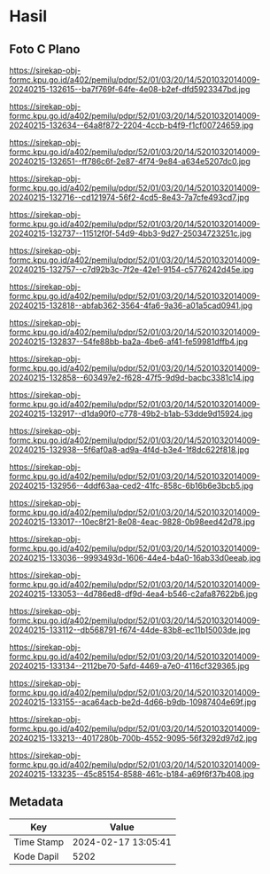 # Hasil

## Foto C Plano

https://sirekap-obj-formc.kpu.go.id/a402/pemilu/pdpr/52/01/03/20/14/5201032014009-20240215-132615--ba7f769f-64fe-4e08-b2ef-dfd5923347bd.jpg

https://sirekap-obj-formc.kpu.go.id/a402/pemilu/pdpr/52/01/03/20/14/5201032014009-20240215-132634--64a8f872-2204-4ccb-b4f9-f1cf00724659.jpg

https://sirekap-obj-formc.kpu.go.id/a402/pemilu/pdpr/52/01/03/20/14/5201032014009-20240215-132651--ff786c6f-2e87-4f74-9e84-a634e5207dc0.jpg

https://sirekap-obj-formc.kpu.go.id/a402/pemilu/pdpr/52/01/03/20/14/5201032014009-20240215-132716--cd121974-56f2-4cd5-8e43-7a7cfe493cd7.jpg

https://sirekap-obj-formc.kpu.go.id/a402/pemilu/pdpr/52/01/03/20/14/5201032014009-20240215-132737--11512f0f-54d9-4bb3-9d27-25034723251c.jpg

https://sirekap-obj-formc.kpu.go.id/a402/pemilu/pdpr/52/01/03/20/14/5201032014009-20240215-132757--c7d92b3c-7f2e-42e1-9154-c5776242d45e.jpg

https://sirekap-obj-formc.kpu.go.id/a402/pemilu/pdpr/52/01/03/20/14/5201032014009-20240215-132818--abfab362-3564-4fa6-9a36-a01a5cad0941.jpg

https://sirekap-obj-formc.kpu.go.id/a402/pemilu/pdpr/52/01/03/20/14/5201032014009-20240215-132837--54fe88bb-ba2a-4be6-af41-fe59981dffb4.jpg

https://sirekap-obj-formc.kpu.go.id/a402/pemilu/pdpr/52/01/03/20/14/5201032014009-20240215-132858--603497e2-f628-47f5-9d9d-bacbc3381c14.jpg

https://sirekap-obj-formc.kpu.go.id/a402/pemilu/pdpr/52/01/03/20/14/5201032014009-20240215-132917--d1da90f0-c778-49b2-b1ab-53dde9d15924.jpg

https://sirekap-obj-formc.kpu.go.id/a402/pemilu/pdpr/52/01/03/20/14/5201032014009-20240215-132938--5f6af0a8-ad9a-4f4d-b3e4-1f8dc622f818.jpg

https://sirekap-obj-formc.kpu.go.id/a402/pemilu/pdpr/52/01/03/20/14/5201032014009-20240215-132956--4ddf63aa-ced2-41fc-858c-6b16b6e3bcb5.jpg

https://sirekap-obj-formc.kpu.go.id/a402/pemilu/pdpr/52/01/03/20/14/5201032014009-20240215-133017--10ec8f21-8e08-4eac-9828-0b98eed42d78.jpg

https://sirekap-obj-formc.kpu.go.id/a402/pemilu/pdpr/52/01/03/20/14/5201032014009-20240215-133036--9993493d-1606-44e4-b4a0-16ab33d0eeab.jpg

https://sirekap-obj-formc.kpu.go.id/a402/pemilu/pdpr/52/01/03/20/14/5201032014009-20240215-133053--4d786ed8-df9d-4ea4-b546-c2afa87622b6.jpg

https://sirekap-obj-formc.kpu.go.id/a402/pemilu/pdpr/52/01/03/20/14/5201032014009-20240215-133112--db568791-f674-44de-83b8-ec11b15003de.jpg

https://sirekap-obj-formc.kpu.go.id/a402/pemilu/pdpr/52/01/03/20/14/5201032014009-20240215-133134--2112be70-5afd-4469-a7e0-4116cf329365.jpg

https://sirekap-obj-formc.kpu.go.id/a402/pemilu/pdpr/52/01/03/20/14/5201032014009-20240215-133155--aca64acb-be2d-4d66-b9db-10987404e69f.jpg

https://sirekap-obj-formc.kpu.go.id/a402/pemilu/pdpr/52/01/03/20/14/5201032014009-20240215-133213--4017280b-700b-4552-9095-56f3292d97d2.jpg

https://sirekap-obj-formc.kpu.go.id/a402/pemilu/pdpr/52/01/03/20/14/5201032014009-20240215-133235--45c85154-8588-461c-b184-a69f6f37b408.jpg


## Metadata

| Key        | Value               |
| ---------- | ------------------- |
| Time Stamp | 2024-02-17 13:05:41 |
| Kode Dapil | 5202                |



